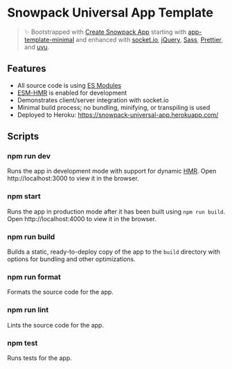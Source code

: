 # Snowpack Universal App Template

> ✨ Bootstrapped with [Create Snowpack App](https://github.com/snowpackjs/snowpack/tree/main/create-snowpack-app/cli) starting with [app-template-minimal](https://github.com/snowpackjs/snowpack/tree/main/create-snowpack-app/app-template-minimal) and enhanced with [socket.io](https://socket.io/), [jQuery](https://jquery.com/), [Sass](https://sass-lang.com/), [Prettier](https://prettier.io/), and [uvu](https://github.com/lukeed/uvu).

## Features

* All source code is using [ES Modules](https://nodejs.org/api/esm.html)
* [ESM-HMR](https://github.com/snowpackjs/esm-hmr) is enabled for development
* Demonstrates client/server integration with socket.io
* Minimal build process; no bundling, minifying, or transpiling is used
* Deployed to Heroku: https://snowpack-universal-app.herokuapp.com/

## Scripts

### npm run dev

Runs the app in development mode with support for dynamic [HMR](https://www.snowpack.dev/concepts/hot-module-replacement). Open http://localhost:3000 to view it in the browser.

### npm start

Runs the app in production mode after it has been built using `npm run build`. Open http://localhost:4000 to view it in the browser.

### npm run build

Builds a static, ready-to-deploy copy of the app to the `build` directory with options for bundling and other optimizations.

### npm run format

Formats the source code for the app.

### npm run lint

Lints the source code for the app.

### npm test

Runs tests for the app.
